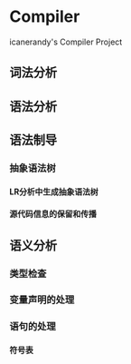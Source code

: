 # Compiler
icanerandy's Compiler Project

## 词法分析
## 语法分析
## 语法制导
### 抽象语法树
#### LR分析中生成抽象语法树
#### 源代码信息的保留和传播
## 语义分析
### 类型检查
### 变量声明的处理
### 语句的处理
#### 符号表
